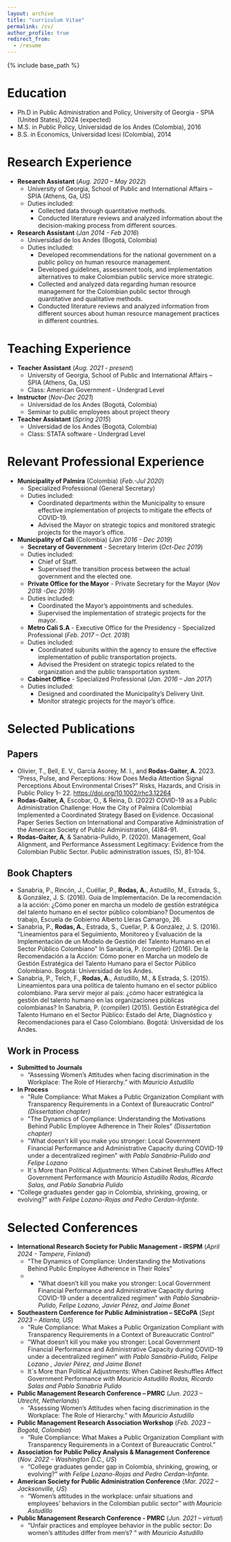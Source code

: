 ```yaml
---
layout: archive
title: "curriculum Vitae"
permalink: /cv/
author_profile: true
redirect_from:
  - /resume
---
```


{% include base_path %}

Education
======
* Ph.D in Public Administration and Policy, University of Georgia - SPIA (United States), 2024 (expected)
* M.S. in Public Policy, Universidad de los Andes (Colombia), 2016
* B.S. in Economics, Universidad Icesi (Colombia), 2014

Research Experience
======
* **Research Assistant** (_Aug. 2020 – May 2022_)
  * University of Georgia, School of Public and International Affairs – SPIA (Athens, Ga, US)
  * Duties included:
    * Collected data through quantitative methods.
    * Conducted literature reviews and analyzed information about the decision-making process from different sources.
* **Research Assistant** (_Jan 2014 - Feb 2016_)
  * Universidad de los Andes (Bogotá, Colombia)
  * Duties included:
    * Developed recommendations for the national government on a public policy on human resource management.
    * Developed guidelines, assessment tools, and implementation alternatives to make Colombian public service more strategic.
    * Collected and analyzed data regarding human resource management for the Colombian public sector through quantitative and qualitative methods.
    * Conducted literature reviews and analyzed information from different sources about human resource management practices in different countries.

Teaching Experience
======
* **Teacher Assistant** (_Aug. 2021 - present_)
  * University of Georgia, School of Public and International Affairs – SPIA (Athens, Ga, US)
  * Class: American Government - Undergrad Level
* **Instructor** (_Nov-Dec 2021_)
  * Universidad de los Andes (Bogotá, Colombia)
  * Seminar to public employees about project theory
* **Teacher Assistant** (_Spring 2015_)
  * Universidad de los Andes (Bogotá, Colombia)
  * Class: STATA software - Undergrad Level    

Relevant Professional Experience 
======
* **Municipality of Palmira** (Colombia) (_Feb.-Jul 2020_)
  * Specialized Professional (General Secretary)
  * Duties included:
    * Coordinated departments within the Municipality to ensure effective implementation of projects to mitigate the effects of COVID-19.
    * Advised the Mayor on strategic topics and monitored strategic projects for the mayor’s office.     
* **Municipality of Cali** (Colombia) (_Jan 2016 - Dec 2019_)
  * **Secretary of Government** - Secretary Interim  (_Oct-Dec 2019_)
  * Duties included:
    * Chief of Staff.
    * Supervised the transition process between the actual government and the elected one.
  * **Private Office for the Mayor** - Private Secretary for the Mayor (_Nov 2018 -Dec 2019_)
  * Duties included:
    * Coordinated the Mayor’s appointments and schedules.
    * Supervised the implementation of strategic projects for the mayor.
  * **Metro Cali S.A** - Executive Office for the Presidency - Specialized Professional 	(_Feb. 2017 – Oct. 2018_)
  * Duties included:
    * Coordinated subunits within the agency to ensure the effective implementation of public transportation projects.
    * Advised the President on strategic topics related to the organization and the public transportation system.
  * **Cabinet Office** - Specialized Professional (_Jan. 2016 – Jan 2017_)
  * Duties included:
    * Designed and coordinated the Municipality’s Delivery Unit.
    * Monitor strategic projects for the mayor’s office.

Selected Publications
======
## Papers
* Olivier, T., Bell, E. V., García Asorey, M. I., and **Rodas-Gaiter, A.** 2023. “Press, Pulse, and Perceptions: How Does Media Attention Signal Perceptions About Environmental Crises?” Risks, Hazards, and Crisis in Public Policy 1– 22. https://doi.org/10.1002/rhc3.12264
* **Rodas-Gaiter, A**, Escobar, O., & Reina, D. (2022) COVID-19 as a Public Administration Challenge: How the City of Palmira (Colombia) Implemented a Coordinated Strategy Based on Evidence. Occasional Paper Series Section on International and Comparative Administration of the American Society of Public Administration, (4)84-91.
* **Rodas-Gaiter, A**, & Sanabria-Pulido, P. (2020). Management, Goal Alignment, and Performance Assessment Legitimacy: Evidence from the Colombian Public Sector. Public administration issues, (5), 81-104. 

## Book Chapters
* Sanabria, P., Rincón, J., Cuéllar, P., **Rodas, A.**, Astudillo, M., Estrada, S., & González, J. S. (2016). Guía de Implementación. De la recomendación a la acción: ¿Cómo poner en marcha un modelo de gestión estratégica del talento humano en el sector público colombiano? Documentos de trabajo, Escuela de Gobierno Alberto Lleras Camargo, 26.
* Sanabria, P., **Rodas, A.**, Estrada, S., Cuellar, P. & González, J. S. (2016). "Lineamientos para el Seguimiento, Monitoreo y Evaluación de la Implementación de un Modelo de Gestión del Talento Humano en el Sector Público Colombiano" In Sanabria, P. (compiler) (2016). De la Recomendación a la Acción: Cómo poner en Marcha un modelo de Gestión Estratégica del Talento Humano para el Sector Público Colombiano. Bogotá: Universidad de los Andes.
* Sanabria, P., Telch, F., **Rodas, A.**, Astudillo, M., & Estrada, S. (2015). Lineamientos para una política de talento humano en el sector público colombiano. Para servir mejor al país: ¿cómo hacer estratégica la gestión del talento humano en las organizaciones públicas colombianas? In Sanabria, P. (compiler) (2015). Gestión Estratégica del Talento Humano en el Sector Público: Estado del Arte, Diagnóstico y Recomendaciones para el Caso Colombiano. Bogotá: Universidad de los Andes. 

## Work in Process
* **Submitted to Journals**
  * “Assessing Women’s Attitudes when facing discrimination in the Workplace: The Role of Hierarchy.” with _Mauricio Astudillo_
* **In Process**
  * "Rule Compliance: What Makes a Public Organization Compliant with Transparency Requirements in a Context of Bureaucratic Control" _(Dissertation chapter)_
  * "The Dynamics of Compliance: Understanding the Motivations Behind Public Employee Adherence in Their Roles" _(Dissertation chapter)_
  * "What doesn’t kill you make you stronger: Local Government Financial Performance and Administrative Capacity during COVID-19 under a decentralized regimen" _with Pablo Sanabria-Pulido and Felipe Lozano_
  * It´s More than Political Adjustments: When Cabinet Reshuffles Affect Government Performance _with Mauricio Astudillo Rodas, Ricardo Salas, and Pablo Sanabria Pulido_
* “College graduates gender gap in Colombia, shrinking, growing, or evolving?” _with Felipe Lozano-Rojas and Pedro Cerdan-Infante._

  
Selected Conferences
======
* **International Research Society for Public Management - IRSPM** (_April 2024 - Tampere, Finland_)
  * "The Dynamics of Compliance: Understanding the Motivations Behind Public Employee Adherence in Their Roles"
  *  * "What doesn’t kill you make you stronger: Local Government Financial Performance and Administrative Capacity during COVID-19 under a decentralized regimen" _with Pablo Sanabria-Pulido,  Felipe Lozano, Javier Pérez, and Jaime Bonet_
* **Southeastern Conference for Public Administration – SECoPA**  (_Sept 2023 – Atlanta, US_)
  * "Rule Compliance: What Makes a Public Organization Compliant with Transparency Requirements in a Context of Bureaucratic Control"
  * "What doesn’t kill you make you stronger: Local Government Financial Performance and Administrative Capacity during COVID-19 under a decentralized regimen" _with Pablo Sanabria-Pulido, Felipe Lozano , Javier Pérez, and Jaime Bonet_
  * It´s More than Political Adjustments: When Cabinet Reshuffles Affect Government Performance _with Mauricio Astudillo Rodas, Ricardo Salas and Pablo Sanabria Pulido_
* **Public Management Research Conference – PMRC**  (_Jun. 2023 – Utrecht, Netherlands_)
  * “Assessing Women’s Attitudes when facing discrimination in the Workplace: The Role of Hierarchy.” with _Mauricio Astudillo_
* **Public Management Research Association Workshop**  (_Feb. 2023 – Bogotá, Colombia_)
  * “Rule Compliance: What Makes a Public Organization Compliant with Transparency Requirements in a Context of Bureaucratic Control.”
* **Association for Public Policy Analysis & Management Conference**  (_Nov. 2022 - Washington D.C., US_)
  * “College graduates gender gap in Colombia, shrinking, growing, or evolving?” _with Felipe Lozano-Rojas and Pedro Cerdan-Infante._
* **American Society for Public Administration Conference** (_Mar. 2022 – Jacksonville, US_)
  * “Women’s attitudes in the workplace: unfair situations and employees’ behaviors in the Colombian public sector” _with Mauricio Astudillo_
* **Public Management Research Conference - PMRC**   (_Jun. 2021 – virtual_)
  * “Unfair practices and employee behavior in the public sector: Do women’s attitudes differ from men’s? “ _with Mauricio Astudillo_

  
